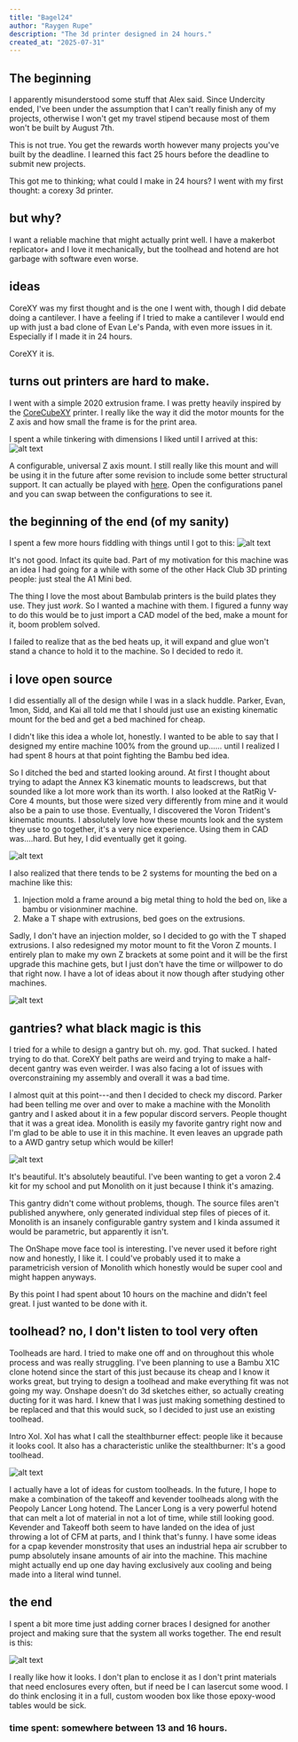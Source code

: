 ```yaml
---
title: "Bagel24"
author: "Raygen Rupe"
description: "The 3d printer designed in 24 hours."
created_at: "2025-07-31"
---
```


## The beginning

I apparently misunderstood some stuff that Alex said. Since Undercity ended, I've been under the assumption that I can't really finish any of my projects, otherwise I won't get my travel stipend because most of them won't be built by August 7th.

This is not true. You get the rewards worth however many projects you've built by the deadline. I learned this fact 25 hours before the deadline to submit new projects.

This got me to thinking; what could I make in 24 hours? I went with my first thought: a corexy 3d printer.

## but why?

I want a reliable machine that might actually print well. I have a makerbot replicator+ and I love it mechanically, but the toolhead and hotend are hot garbage with software even worse.

## ideas

CoreXY was my first thought and is the one I went with, though I did debate doing a cantilever. I have a feeling if I tried to make a cantilever I would end up with just a bad clone of Evan Le's Panda, with even more issues in it. Especially if I made it in 24 hours.

CoreXY it is.

## turns out printers are hard to make.

I went with a simple 2020 extrusion frame. I was pretty heavily inspired by the [CoreCubeXY](https://github.com/timwieder1509/CoreCubeXY/tree/main) printer. I really like the way it did the motor mounts for the Z axis and how small the frame is for the print area.

I spent a while tinkering with dimensions I liked until I arrived at this:
![alt text](first-z-mount.png)

A configurable, universal Z axis mount. I still really like this mount and will be using it in the future after some revision to include some better structural support.
It can actually be played with [here](https://cad.onshape.com/documents/a25eb3393e530945c6474152/v/4382de752dc8200055f98b9c/e/8e87c3cf104fce85c0c0c45a). Open the configurations panel and you can swap between the configurations to see it.

## the beginning of the end (of my sanity)

I spent a few more hours fiddling with things until I got to this:
![alt text](the-first-bad-one.png)

It's not good. Infact its quite bad. Part of my motivation for this machine was an idea I had going for a while with some of the other Hack Club 3D printing people: just steal the A1 Mini bed.

The thing I love the most about Bambulab printers is the build plates they use. They just _work_. So I wanted a machine with them. I figured a funny way to do this would be to just import a CAD model of the bed, make a mount for it, boom problem solved.

I failed to realize that as the bed heats up, it will expand and glue won't stand a chance to hold it to the machine. So I decided to redo it.

## i love open source

I did essentially all of the design while I was in a slack huddle. Parker, Evan, 1mon, Sidd, and Kai all told me that I should just use an existing kinematic mount for the bed and get a bed machined for cheap.

I didn't like this idea a whole lot, honestly. I wanted to be able to say that I designed my entire machine 100% from the ground up...... until I realized I had spent 8 hours at that point fighting the Bambu bed idea.

So I ditched the bed and started looking around. At first I thought about trying to adapt the Annex K3 kinematic mounts to leadscrews, but that sounded like a lot more work than its worth. I also looked at the RatRig V-Core 4 mounts, but those were sized very differently from mine and it would also be a pain to use those. Eventually, I discovered the Voron Trident's kinematic mounts. I absolutely love how these mounts look and the system they use to go together, it's a very nice experience. Using them in CAD was....hard. But hey, I did eventually get it going.

![alt text](bed-mount.png)

I also realized that there tends to be 2 systems for mounting the bed on a machine like this:

1. Injection mold a frame around a big metal thing to hold the bed on, like a bambu or visionminer machine.
2. Make a T shape with extrusions, bed goes on the extrusions.

Sadly, I don't have an injection molder, so I decided to go with the T shaped extrusions. I also redesigned my motor mount to fit the Voron Z mounts. I entirely plan to make my own Z brackets at some point and it will be the first upgrade this machine gets, but I just don't have the time or willpower to do that right now. I have a lot of ideas about it now though after studying other machines.

![alt text](z-gantry.png)

## gantries? what black magic is this

I tried for a while to design a gantry but oh. my. god. That sucked. I hated trying to do that. CoreXY belt paths are weird and trying to make a half-decent gantry was even weirder. I was also facing a lot of issues with overconstraining my assembly and overall it was a bad time.

I almost quit at this point---and then I decided to check my discord. Parker had been telling me over and over to make a machine with the Monolith gantry and I asked about it in a few popular discord servers. People thought that it was a great idea. Monolith is easily my favorite gantry right now and I'm glad to be able to use it in this machine. It even leaves an upgrade path to a AWD gantry setup which would be killer!

![alt text](monolith.png)

It's beautiful. It's absolutely beautiful. I've been wanting to get a voron 2.4 kit for my school and put Monolith on it just because I think it's amazing.

This gantry didn't come without problems, though. The source files aren't published anywhere, only generated individual step files of pieces of it. Monolith is an insanely configurable gantry system and I kinda assumed it would be parametric, but apparently it isn't.

The OnShape move face tool is interesting. I've never used it before right now and honestly, I like it. I could've probably used it to make a parametricish version of Monolith which honestly would be super cool and might happen anyways.

By this point I had spent about 10 hours on the machine and didn't feel great. I just wanted to be done with it.

## toolhead? no, I don't listen to tool very often

Toolheads are hard. I tried to make one off and on throughout this whole process and was really struggling. I've been planning to use a Bambu X1C clone hotend since the start of this just because its cheap and I know it works great, but trying to design a toolhead and make everything fit was not going my way. Onshape doesn't do 3d sketches either, so actually creating ducting for it was hard. I knew that I was just making something destined to be replaced and that this would suck, so I decided to just use an existing toolhead.

Intro Xol. Xol has what I call the stealthburner effect: people like it because it looks cool. It also has a characteristic unlike the stealthburner: It's a good toolhead.

![alt text](xol.png)

I actually have a lot of ideas for custom toolheads. In the future, I hope to make a combination of the takeoff and kevender toolheads along with the Peopoly Lancer Long hotend. The Lancer Long is a very powerful hotend that can melt a lot of material in not a lot of time, while still looking good. Kevender and Takeoff both seem to have landed on the idea of just throwing a lot of CFM at parts, and I think that's funny. I have some ideas for a cpap kevender monstrosity that uses an industrial hepa air scrubber to pump absolutely insane amounts of air into the machine. This machine might actually end up one day having exclusively aux cooling and being made into a literal wind tunnel.

## the end

I spent a bit more time just adding corner braces I designed for another project and making sure that the system all works together. The end result is this:

![alt text](it-isnt-a-trident-i-swear-to-orpheus.png)

I really like how it looks. I don't plan to enclose it as I don't print materials that need enclosures every often, but if need be I can lasercut some wood. I do think enclosing it in a full, custom wooden box like those epoxy-wood tables would be sick.

### time spent: somewhere between 13 and 16 hours.
